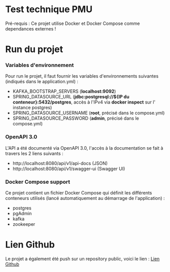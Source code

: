 # Test technique PMU

Pré-requis : Ce projet utilise Docker et Docker Compose comme dependances externes !

# Run du projet

### Variables d'environnement

Pour run le projet, il faut fournir les variables d'environnements suivantes (indiqués dans le
application.yml) :

* KAFKA_BOOTSTRAP_SERVERS (**localhost:9092**)
* SPRING_DATASOURCE_URL (**jdbc:postgresql://${IP du conteneur}:5432/postgres**, accès à l'IPv4 via **docker inspect**
  sur l'
  instance postgres)
* SPRING_DATASOURCE_USERNAME (**root**, précisé dans le compose.yml)
* SPRING_DATASOURCE_PASSWORD (**admin**, précisé dans le compose.yml)

### OpenAPI 3.0

L'API a été documenté via OpenAPI 3.0, l'accès à la documentation se fait à travers les 2 liens suivants :

* http://localhost:8080/api/v1/api-docs (JSON)
* http://localhost:8080/api/v1/swagger-ui (Swagger UI)

### Docker Compose support

Ce projet contient un fichier Docker Compose qui définit les différents conteneurs utilisés (lancé automatiquement au
démarrage de l'application) :

* postgres
* pgAdmin
* kafka
* zookeeper

# Lien Github

Le projet a également été push sur un repository public, voici le
lien : [Lien Github](https://github.com/Oozeander/race-manager-api)
